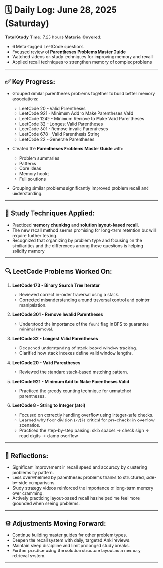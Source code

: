 # 🗓️ Daily Log: June 28, 2025 (Saturday)

**Total Study Time:** 7.25 hours
**Material Covered:**

* 6 Meta-tagged LeetCode questions
* Focused review of **Parentheses Problems Master Guide**
* Watched videos on study techniques for improving memory and recall
* Applied recall techniques to strengthen memory of complex problems

---

## ✅ Key Progress:

* Grouped similar parentheses problems together to build better memory associations:

  * LeetCode 20 - Valid Parentheses
  * LeetCode 921 - Minimum Add to Make Parentheses Valid
  * LeetCode 1249 - Minimum Remove to Make Valid Parentheses
  * LeetCode 32 - Longest Valid Parentheses
  * LeetCode 301 - Remove Invalid Parentheses
  * LeetCode 678 - Valid Parenthesis String
  * LeetCode 22 - Generate Parentheses

* Created the **Parentheses Problems Master Guide** with:

  * Problem summaries
  * Patterns
  * Core ideas
  * Memory hooks
  * Full solutions

* Grouping similar problems significantly improved problem recall and understanding.

---

## 🧠 Study Techniques Applied:

* Practiced **memory chunking** and **solution layout-based recall**.
* The new recall method seems promising for long-term retention but will require further testing.
* Recognized that organizing by problem type and focusing on the similiarities and the differences among these questions is helping solidify memory

---

## 🔍 LeetCode Problems Worked On:

1. **LeetCode 173 - Binary Search Tree Iterator**

   * Reviewed correct in-order traversal using a stack.
   * Corrected misunderstanding around traversal control and pointer manipulation.

2. **LeetCode 301 - Remove Invalid Parentheses**

   * Understood the importance of the `found` flag in BFS to guarantee minimal removal.

3. **LeetCode 32 - Longest Valid Parentheses**

   * Deepened understanding of stack-based window tracking.
   * Clarified how stack indexes define valid window lengths.

4. **LeetCode 20 - Valid Parentheses**

   * Reviewed the standard stack-based matching pattern.

5. **LeetCode 921 - Minimum Add to Make Parentheses Valid**

   * Practiced the greedy counting technique for unmatched parentheses.

6. **LeetCode 8 - String to Integer (atoi)**

   * Focused on correctly handling overflow using integer-safe checks.
   * Learned why floor division (`//`) is critical for pre-checks in overflow scenarios.
   * Practiced the step-by-step parsing: skip spaces → check sign → read digits → clamp overflow

---

## 🌟 Reflections:

* Significant improvement in recall speed and accuracy by clustering problems by pattern.
* Less overwhelmed by parentheses problems thanks to structured, side-by-side comparisons.
* Study strategy videos reinforced the importance of long-term memory over cramming.
* Actively practicing layout-based recall has helped me feel more grounded when seeing problems.

---

## ⚙️ Adjustments Moving Forward:

* Continue building master guides for other problem types.
* Deepen the recall system with daily, targeted Anki reviews.
* Maintain sleep discipline and limit prolonged study breaks.
* Further practice using the solution structure layout as a memory retrieval system.

---
